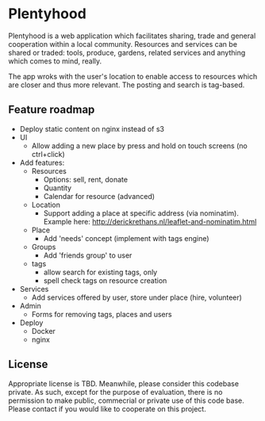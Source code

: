 Plentyhood
==========
Plentyhood is a web application which facilitates sharing, trade and general cooperation within a local community. 
Resources and services can be shared or traded: tools, produce, gardens, related services and anything which comes to mind, really.

The app wroks with the user's location to enable access to resources which are closer and thus more relevant. The posting and search is tag-based.

Feature roadmap
---------------
- Deploy static content on nginx instead of s3
- UI
  - Allow adding a new place by press and hold on touch screens (no ctrl+click)
- Add features:
	- Resources
      - Options: sell, rent, donate
      - Quantity
      - Calendar for resource (advanced)
  - Location
    - Support adding a place at specific address (via nominatim). 
      Example here: http://derickrethans.nl/leaflet-and-nominatim.html
  - Place
    - Add 'needs' concept (implement with tags engine)
  - Groups
    - Add 'friends group' to user
  - tags
    - allow search for existing tags, only
    - spell check tags on resource creation 
- Services
	- Add services offered by user, store under place (hire, volunteer)
- Admin
  - Forms for removing tags, places and users
- Deploy
  - Docker
  - nginx

License
-------
Appropriate license is TBD. Meanwhile, please consider this codebase private. As such, except for the purpose of evaluation, there is no permission to make public, commecrial or private use of this code base. Please contact if you would like to cooperate on this project.
